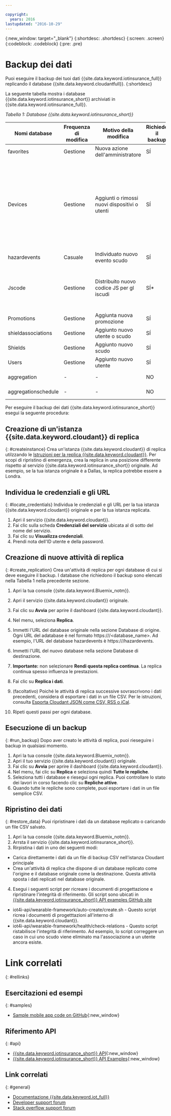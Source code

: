 ```yaml
---

copyright:
  years: 2016
lastupdated: "2016-10-29"
---
```


<!-- Common attributes used in the template are defined as follows: -->
{:new_window: target="\_blank"}
{:shortdesc: .shortdesc}
{:screen: .screen}
{:codeblock: .codeblock}
{:pre: .pre}


<!-- {{site.data.keyword.iotinsurance_full}}  {{site.data.keyword.iotinsurance_short}}  -->

# Backup dei dati
Puoi eseguire il backup dei tuoi dati {{site.data.keyword.iotinsurance_full}} replicando il database {{site.data.keyword.cloudantfull}}.
{:shortdesc}

La seguente tabella mostra i database {{site.data.keyword.iotinsurance_short}} archiviati in {{site.data.keyword.iotinsurance_full}}.

*Tabella 1: Database {{site.data.keyword.iotinsurance_short}}*

Nomi database | Frequenza di modifica| Motivo della modifica | Richiede il backup | Commenti
------------- | -------------| -------------| -------------| -------------
favorites|Gestione|Nuova azione dell'amministratore|SÍ|-
Devices|Gestione|Aggiunti o rimossi nuovi dispositivi o utenti|SÍ| Il trasformatore genera dinamicamente una tabella nella memoria dal provider del dispositivo. Per i gateway collegati direttamente, questa tabella archivia gli utenti del dispositivo.
hazardevents|Casuale|Individuato nuovo evento scudo|SÍ|-
Jscode|Gestione|Distribuito nuovo codice JS per gl iscudi|SÍ*| L'amministratore può facoltativamente saltare il backup e distribuire una nuova versione del codice JS.
Promotions|Gestione|Aggiunta nuova promozione|SÍ|-
shieldassociations|Gestione|Aggiunto nuovo utente o scudo|SÍ|-
Shields|Gestione|Aggiunto nuovo scudo|SÍ|-
Users|Gestione|Aggiunto nuovo utente|SÍ|-
aggregation|-|-|NO|Può essere ricompilato.
aggregationschedule|-|-| NO|Può essere ricompilato.

Per eseguire il backup dei dati {{site.data.keyword.iotinsurance_short}} esegui la seguente procedura:

## Creazione di un'istanza {{site.data.keyword.cloudant}} di replica
{: #createinstance}
Crea un'istanza {{site.data.keyword.cloudant}} di replica utilzzando le [Istruzioni per la replica {{site.data.keyword.cloudant}}](https://docs.cloudant.com/replication.html). Per scopi di ripristino di emergenza, crea la replica in una posizione differente rispetto al servizio {{site.data.keyword.iotinsurance_short}} originale. Ad esempio, se la tua istanza originale è a Dallas, la replica potrebbe essere a Londra.

## Individua le credenziali e gli URL
{: #locate_credentials}
Individua le credenziali e gli URL per la tua istanza {{site.data.keyword.cloudant}} originale e per la tua istanza replicata.
1. Apri il servizio {{site.data.keyword.cloudant}}.
2. Fai clic sulla scheda **Credenziali del servizio** ubicata al di sotto del nome del servizio.
3. Fai clic su **Visualizza credenziali**.
4. Prendi nota dell'ID utente e della password. 

## Creazione di nuove attività di replica
{: #create_replication}
Crea un'attività di replica per ogni database di cui si deve eseguire il backup. I database che richiedono il backup sono elencati nella Tabella 1 nella precedente sezione.

1. Apri la tua console {{site.data.keyword.Bluemix_notm}}.

2. Apri il servizio {{site.data.keyword.cloudant}} originale.

3. Fai clic su **Avvia** per aprire il dashboard {{site.data.keyword.cloudant}}.

4. Nel menu, seleziona **Replica**.

5. Immetti l'URL del database originale nella sezione Database di origine. Ogni URL del adatabase è nel formato https://<CloudantbaseURL>/<database_name>.  Ad esempio, l'URL del database hazardevents è https://<CloudantbaseURL>/hazardevents.

6. Immetti l'URL del nuovo database nella sezione Database di destinazione.

7. **Importante:** non selezionare **Rendi questa replica continua**.  La replica continua spesso influenza le prestazioni.

8. Fai clic su **Replica i dati**.  

9. (facoltativo) Poiché le attività di replica successive sovrascrivono i dati precedenti, considera di esportare i dati in un file CSV.  Per le istruzioni, consulta [Esporta Cloudant JSON come CSV, RSS o iCal](https://developer.ibm.com/clouddataservices/2015/09/22/export-cloudant-json-as-csv-rss-or-ical/).

10. Ripeti questi passi per ogni database.

## Esecuzione di un backup
{: #run_backup}
Dopo aver creato le attività di replica, puoi rieseguire i backup in qualsiasi momento.
1. Apri la tua console {{site.data.keyword.Bluemix_notm}}.
2. Apri il tuo servizio {{site.data.keyword.cloudant}} originale. 
3. Fai clic su **Avvia** per aprire il dashboard {{site.data.keyword.cloudant}}.
4. Nel menu, fai clic su **Replica** e seleziona quindi **Tutte le repliche**.
5. Seleziona tutti i database e riesegui ogni replica. Puoi controllare lo stato dei lavori in corso facendo clic su **Repliche attive**.
6. Quando tutte le repliche sono complete, puoi esportare i dati in un file semplice CSV.

## Ripristino dei dati
{: #restore_data}
Puoi ripristinare i dati da un database replicato o caricando un file CSV salvato.
1. Apri la tua console {{site.data.keyword.Bluemix_notm}}.
2. Arrsta il servizio {{site.data.keyword.iotinsurance_short}}.
3. Rirpistina i dati in uno dei seguenti modi:
  - Carica direttamente i dati da un file di backup CSV nell'istanza Cloudant principale
  - Crea un'attività di replica che dispone di un database replicato come l'origine e il database originale come la destinazione. Questa attività sposta i dati replicati nel database originale.
4. Esegui i seguenti script per ricreare i documenti di progettazione e ripristinare l'integrità di riferimento.  Gli script sono ubicati in [{{site.data.keyword.iotinsurance_short}} API examples GitHub site](https://github.com/IBM-Bluemix/iot4i-api-examples-nodejs/)
  - iot4i-api/wearable-framework/auto-create/create.sh - Questo script ricrea i documenti di progetttazioni all'interno di {{site.data.keyword.cloudant}}.
  - iot4i-api/wearable-framework/health/check-relations - Questo script ristabilisce l'integrità di riferimento. Ad esempio, lo script correggere un caso in cui uno scudo viene eliminato ma l'associazione a un utente ancora esiste.


# Link correlati
{: #rellinks}

## Esercitazioni ed esempi
{: #samples}
* [Sample mobile app code on GitHub](https://github.com/ibm-watson-iot/ioti-mobile){:new_window}

## Riferimento API
{: #api}
* [{{site.data.keyword.iotinsurance_short}} API](https://iot4i-api-docs.mybluemix.net/){:new_window}
* [{{site.data.keyword.iotinsurance_short}} API Examples](https://github.com/IBM-Bluemix/iot4i-api-examples-nodejs/#iot-for-insurance-api-examples){:new_window}


## Link correlati
{: #general}
* [Documentazione {{site.data.keyword.iot_full}}](https://console.ng.bluemix.net/docs/services/IoT/index.html)
* [Developer support forum](https://developer.ibm.com/answers/search.html?f=&type=question&redirect=search%2Fsearch&sort=relevance&q=%2B[iot]%20%2B[bluemix])
* [Stack overflow support forum](http://stackoverflow.com/questions/tagged/ibm-bluemix)
